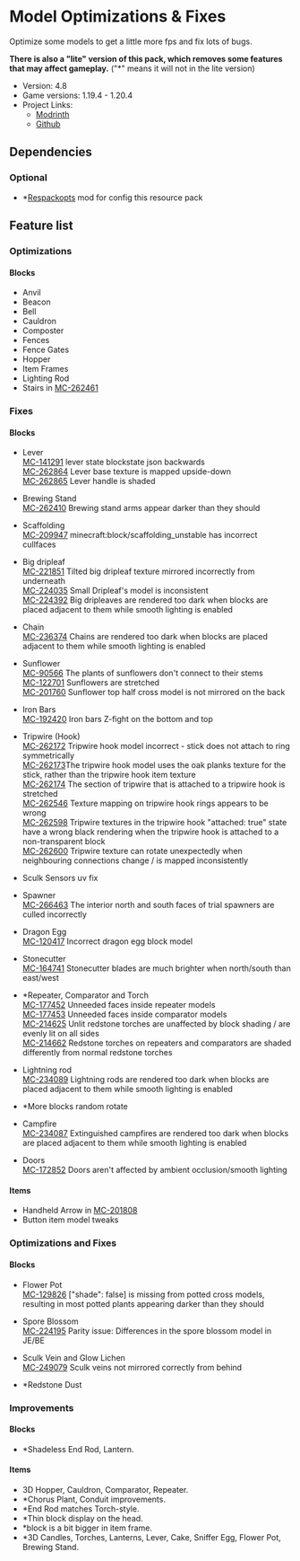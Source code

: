 # Model Optimizations & Fixes

Optimize some models to get a little more fps and fix lots of bugs.

**There is also a "lite" version of this pack, which removes some features that may affect gameplay.** ("\*" means it will not in the lite version)

- Version: 4.8
- Game versions: 1.19.4 - 1.20.4
- Project Links:
  - [Modrinth](https://modrinth.com/resourcepack/model-optimizations-and-fixes)
  - [Github](https://github.com/Minecrafthyr/model_optis_and_fixes)

## Dependencies

### Optional

- \*[Respackopts](https://modrinth.com/mod/respackopts) mod for config this resource pack

## Feature list

### Optimizations

#### Blocks

- Anvil
- Beacon
- Bell
- Cauldron
- Composter
- Fences
- Fence Gates
- Hopper
- Item Frames
- Lighting Rod
- Stairs in [MC-262461](https://bugs.mojang.com/browse/MC-262461)

### Fixes

#### Blocks

- Lever  
  [MC-141291](https://bugs.mojang.com/browse/MC-141291) lever state blockstate json backwards  
  [MC-262864](https://bugs.mojang.com/browse/MC-262864) Lever base texture is mapped upside-down  
  [MC-262865](https://bugs.mojang.com/browse/MC-262865) Lever handle is shaded

- Brewing Stand  
  [MC-262410](https://bugs.mojang.com/browse/MC-262410) Brewing stand arms appear darker than they should

- Scaffolding  
  [MC-209947](https://bugs.mojang.com/browse/MC-209947) minecraft:block/scaffolding_unstable has incorrect cullfaces

- Big dripleaf  
  [MC-221851](https://bugs.mojang.com/browse/MC-221851) Tilted big dripleaf texture mirrored incorrectly from underneath  
  [MC-224035](https://bugs.mojang.com/browse/MC-224035) Small Dripleaf's model is inconsistent  
  [MC-224392](https://bugs.mojang.com/browse/MC-224392) Big dripleaves are rendered too dark when blocks are placed adjacent to them while smooth lighting is enabled

- Chain  
  [MC-236374](https://bugs.mojang.com/browse/MC-236374) Chains are rendered too dark when blocks are placed adjacent to them while smooth lighting is enabled

- Sunflower  
  [MC-90566](https://bugs.mojang.com/browse/MC-90566) The plants of sunflowers don't connect to their stems  
  [MC-122701](https://bugs.mojang.com/browse/MC-122701) Sunflowers are stretched  
  [MC-201760](https://bugs.mojang.com/browse/MC-201760) Sunflower top half cross model is not mirrored on the back

- Iron Bars  
  [MC-192420](https://bugs.mojang.com/browse/MC-192420) Iron bars Z-fight on the bottom and top

- Tripwire (Hook)  
  [MC-262172](https://bugs.mojang.com/browse/MC-262172) Tripwire hook model incorrect - stick does not attach to ring symmetrically  
  [MC-262173](https://bugs.mojang.com/browse/MC-262173)The tripwire hook model uses the oak planks texture for the stick, rather than the tripwire hook item texture  
  [MC-262174](https://bugs.mojang.com/browse/MC-262174) The section of tripwire that is attached to a tripwire hook is stretched  
  [MC-262546](https://bugs.mojang.com/browse/MC-262546) Texture mapping on tripwire hook rings appears to be wrong  
  [MC-262598](https://bugs.mojang.com/browse/MC-262598) Tripwire textures in the tripwire hook "attached: true" state have a wrong black rendering when the tripwire hook is attached to a non-transparent block  
  [MC-262600](https://bugs.mojang.com/browse/MC-262600) Tripwire texture can rotate unexpectedly when neighbouring connections change / is mapped inconsistently

- Sculk Sensors uv fix

- Spawner  
  [MC-266463](https://bugs.mojang.com/browse/MC-266463) The interior north and south faces of trial spawners are culled incorrectly

- Dragon Egg  
  [MC-120417](https://bugs.mojang.com/browse/MC-120417) Incorrect dragon egg block model

- Stonecutter  
  [MC-164741](https://bugs.mojang.com/browse/MC-164741) Stonecutter blades are much brighter when north/south than east/west

- \*Repeater, Comparator and Torch    
  [MC-177452](https://bugs.mojang.com/browse/MC-177452) Unneeded faces inside repeater models  
  [MC-177453](https://bugs.mojang.com/browse/MC-177453) Unneeded faces inside comparator models  
  [MC-214625](https://bugs.mojang.com/browse/MC-214625) Unlit redstone torches are unaffected by block shading / are evenly lit on all sides  
  [MC-214662](https://bugs.mojang.com/browse/MC-214662) Redstone torches on repeaters and comparators are shaded differently from normal redstone torches

- Lightning rod  
  [MC-234089](https://bugs.mojang.com/browse/MC-234089) Lightning rods are rendered too dark when blocks are placed adjacent to them while smooth lighting is enabled

- \*More blocks random rotate

- Campfire  
  [MC-234087](https://bugs.mojang.com/browse/MC-234087) Extinguished campfires are rendered too dark when blocks are placed adjacent to them while smooth lighting is enabled

- Doors  
  [MC-172852](https://bugs.mojang.com/browse/MC-172852) Doors aren't affected by ambient occlusion/smooth lighting


#### Items

- Handheld Arrow in [MC-201808](https://bugs.mojang.com/browse/MC-201808)
- Button item model tweaks

### Optimizations and Fixes

#### Blocks

- Flower Pot  
  [MC-129826](https://bugs.mojang.com/browse/MC-129826) ["shade": false] is missing from potted cross models, resulting in most potted plants appearing darker than they should
- Spore Blossom  
  [MC-224195](https://bugs.mojang.com/browse/MC-224195) Parity issue: Differences in the spore blossom model in JE/BE
- Sculk Vein and Glow Lichen  
  [MC-249079](https://bugs.mojang.com/browse/MC-249079) Sculk veins not mirrored correctly from behind

- \*Redstone Dust

### Improvements

#### Blocks

- \*Shadeless End Rod, Lantern.

#### Items

- 3D Hopper, Cauldron, Comparator, Repeater.
- \*Chorus Plant, Conduit improvements.
- \*End Rod matches Torch-style.
- \*Thin block display on the head.
- \*block is a bit bigger in item frame.
- \*3D Candles, Torches, Lanterns, Lever, Cake, Sniffer Egg, Flower Pot, Brewing Stand.
